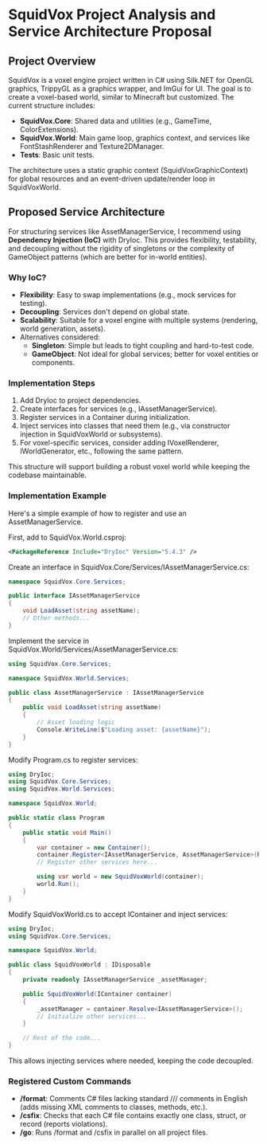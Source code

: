 # SquidVox Project Analysis and Service Architecture Proposal

## Project Overview
SquidVox is a voxel engine project written in C# using Silk.NET for OpenGL graphics, TrippyGL as a graphics wrapper, and ImGui for UI. The goal is to create a voxel-based world, similar to Minecraft but customized. The current structure includes:
- **SquidVox.Core**: Shared data and utilities (e.g., GameTime, ColorExtensions).
- **SquidVox.World**: Main game loop, graphics context, and services like FontStashRenderer and Texture2DManager.
- **Tests**: Basic unit tests.

The architecture uses a static graphic context (SquidVoxGraphicContext) for global resources and an event-driven update/render loop in SquidVoxWorld.

## Proposed Service Architecture
For structuring services like AssetManagerService, I recommend using **Dependency Injection (IoC)** with DryIoc. This provides flexibility, testability, and decoupling without the rigidity of singletons or the complexity of GameObject patterns (which are better for in-world entities).

### Why IoC?
- **Flexibility**: Easy to swap implementations (e.g., mock services for testing).
- **Decoupling**: Services don't depend on global state.
- **Scalability**: Suitable for a voxel engine with multiple systems (rendering, world generation, assets).
- Alternatives considered:
  - **Singleton**: Simple but leads to tight coupling and hard-to-test code.
  - **GameObject**: Not ideal for global services; better for voxel entities or components.

### Implementation Steps
1. Add DryIoc to project dependencies.
2. Create interfaces for services (e.g., IAssetManagerService).
3. Register services in a Container during initialization.
4. Inject services into classes that need them (e.g., via constructor injection in SquidVoxWorld or subsystems).
5. For voxel-specific services, consider adding IVoxelRenderer, IWorldGenerator, etc., following the same pattern.

This structure will support building a robust voxel world while keeping the codebase maintainable.

### Implementation Example
Here's a simple example of how to register and use an AssetManagerService.

First, add to SquidVox.World.csproj:
```xml
<PackageReference Include="DryIoc" Version="5.4.3" />
```

Create an interface in SquidVox.Core/Services/IAssetManagerService.cs:
```csharp
namespace SquidVox.Core.Services;

public interface IAssetManagerService
{
    void LoadAsset(string assetName);
    // Other methods...
}
```

Implement the service in SquidVox.World/Services/AssetManagerService.cs:
```csharp
using SquidVox.Core.Services;

namespace SquidVox.World.Services;

public class AssetManagerService : IAssetManagerService
{
    public void LoadAsset(string assetName)
    {
        // Asset loading logic
        Console.WriteLine($"Loading asset: {assetName}");
    }
}
```

Modify Program.cs to register services:
```csharp
using DryIoc;
using SquidVox.Core.Services;
using SquidVox.World.Services;

namespace SquidVox.World;

public static class Program
{
    public static void Main()
    {
        var container = new Container();
        container.Register<IAssetManagerService, AssetManagerService>(Reuse.Singleton);
        // Register other services here...

        using var world = new SquidVoxWorld(container);
        world.Run();
    }
}
```

Modify SquidVoxWorld.cs to accept IContainer and inject services:
```csharp
using DryIoc;
using SquidVox.Core.Services;

namespace SquidVox.World;

public class SquidVoxWorld : IDisposable
{
    private readonly IAssetManagerService _assetManager;

    public SquidVoxWorld(IContainer container)
    {
        _assetManager = container.Resolve<IAssetManagerService>();
        // Initialize other services...
    }

    // Rest of the code...
}
```

This allows injecting services where needed, keeping the code decoupled.

### Registered Custom Commands
- **/format**: Comments C# files lacking standard /// comments in English (adds missing XML comments to classes, methods, etc.).
- **/csfix**: Checks that each C# file contains exactly one class, struct, or record (reports violations).
- **/go**: Runs /format and /csfix in parallel on all project files.